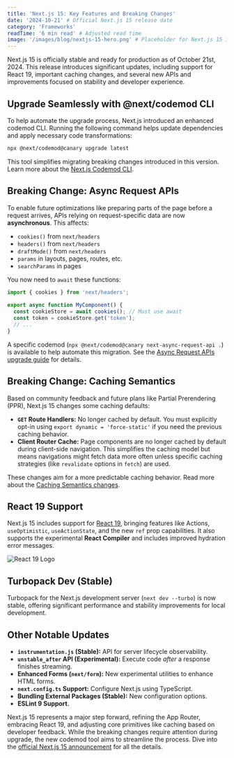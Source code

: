 ```yaml
---
title: 'Next.js 15: Key Features and Breaking Changes'
date: '2024-10-21' # Official Next.js 15 release date
category: 'Frameworks'
readTime: '6 min read' # Adjusted read time
image: '/images/blog/nextjs-15-hero.png' # Placeholder for Next.js 15 image
---
```


Next.js 15 is officially stable and ready for production as of October 21st, 2024. This release introduces significant updates, including support for React 19, important caching changes, and several new APIs and improvements focused on stability and developer experience.

## Upgrade Seamlessly with @next/codemod CLI

To help automate the upgrade process, Next.js introduced an enhanced codemod CLI. Running the following command helps update dependencies and apply necessary code transformations:

```bash
npx @next/codemod@canary upgrade latest
```

This tool simplifies migrating breaking changes introduced in this version. Learn more about the [Next.js Codemod CLI](https://nextjs.org/blog/next-15#smooth-upgrades-with-nextcodemod-cli).

## Breaking Change: Async Request APIs

To enable future optimizations like preparing parts of the page before a request arrives, APIs relying on request-specific data are now **asynchronous**. This affects:

*   `cookies()` from `next/headers`
*   `headers()` from `next/headers`
*   `draftMode()` from `next/headers`
*   `params` in layouts, pages, routes, etc.
*   `searchParams` in pages

You now need to `await` these functions:

```javascript
import { cookies } from 'next/headers';
 
export async function MyComponent() {
  const cookieStore = await cookies(); // Must use await
  const token = cookieStore.get('token');
  // ...
}
```

A specific codemod (`npx @next/codemod@canary next-async-request-api .`) is available to help automate this migration. See the [Async Request APIs upgrade guide](https://nextjs.org/blog/next-15#async-request-apis-breaking-change) for details.

## Breaking Change: Caching Semantics

Based on community feedback and future plans like Partial Prerendering (PPR), Next.js 15 changes some caching defaults:

*   **`GET` Route Handlers:** No longer cached by default. You must explicitly opt-in using `export dynamic = 'force-static'` if you need the previous caching behavior.
*   **Client Router Cache:** Page components are no longer cached by default during client-side navigation. This simplifies the caching model but means navigations might fetch data more often unless specific caching strategies (like `revalidate` options in `fetch`) are used.

These changes aim for a more predictable caching behavior. Read more about the [Caching Semantics changes](https://nextjs.org/blog/next-15#caching-semantics).

## React 19 Support

Next.js 15 includes support for [React 19](https://react.dev/blog/2024/04/25/react-19), bringing features like Actions, `useOptimistic`, `useActionState`, and the new `ref` prop capabilities. It also supports the experimental **React Compiler** and includes improved hydration error messages.

![React 19 Logo](/images/blog/react-19-logo.png)

## Turbopack Dev (Stable)

Turbopack for the Next.js development server (`next dev --turbo`) is now stable, offering significant performance and stability improvements for local development.

## Other Notable Updates

*   **`instrumentation.js` (Stable):** API for server lifecycle observability.
*   **`unstable_after` API (Experimental):** Execute code *after* a response finishes streaming.
*   **Enhanced Forms (`next/form`):** New experimental utilities to enhance HTML forms.
*   **`next.config.ts` Support:** Configure Next.js using TypeScript.
*   **Bundling External Packages (Stable):** New configuration options.
*   **ESLint 9 Support.**

Next.js 15 represents a major step forward, refining the App Router, embracing React 19, and adjusting core primitives like caching based on developer feedback. While the breaking changes require attention during upgrade, the new codemod tool aims to streamline the process. Dive into the [official Next.js 15 announcement](https://nextjs.org/blog/next-15) for all the details. 